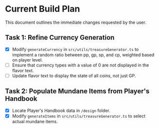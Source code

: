 # Current Build Plan

This document outlines the immediate changes requested by the user.

## Task 1: Refine Currency Generation
- [x] Modify `generateCurrency` in `src/utils/treasureGenerator.ts` to implement a random ratio between pp, gp, sp, and cp, weighted based on player level.
- [ ] Ensure that currency types with a value of 0 are not displayed in the flavor text.
- [ ] Update flavor text to display the state of all coins, not just GP.

## Task 2: Populate Mundane Items from Player's Handbook
- [x] Locate Player's Handbook data in `/design` folder.
- [x] Modify `generateItems` in `src/utils/treasureGenerator.ts` to select actual mundane items.
